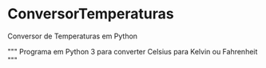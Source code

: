 # ConversorTemperaturas
Conversor de Temperaturas em Python

"""
Programa em Python 3 para converter  Celsius para Kelvin ou Fahrenheit
"""
